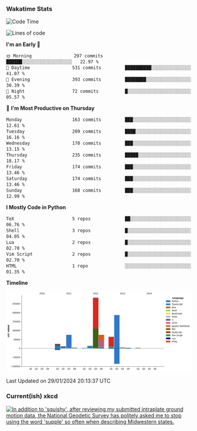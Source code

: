 ### Wakatime Stats
<!--START_SECTION:waka-->
![Code Time](http://img.shields.io/badge/Code%20Time-2%2C315%20hrs%2042%20mins-blue)

![Lines of code](https://img.shields.io/badge/From%20Hello%20World%20I%27ve%20Written-745.5%20thousand%20lines%20of%20code-blue)

**I'm an Early 🐤** 

```text
🌞 Morning                297 commits         ██████░░░░░░░░░░░░░░░░░░░   22.97 % 
🌆 Daytime                531 commits         ██████████░░░░░░░░░░░░░░░   41.07 % 
🌃 Evening                393 commits         ████████░░░░░░░░░░░░░░░░░   30.39 % 
🌙 Night                  72 commits          █░░░░░░░░░░░░░░░░░░░░░░░░   05.57 % 
```
📅 **I'm Most Productive on Thursday** 

```text
Monday                   163 commits         ███░░░░░░░░░░░░░░░░░░░░░░   12.61 % 
Tuesday                  209 commits         ████░░░░░░░░░░░░░░░░░░░░░   16.16 % 
Wednesday                170 commits         ███░░░░░░░░░░░░░░░░░░░░░░   13.15 % 
Thursday                 235 commits         █████░░░░░░░░░░░░░░░░░░░░   18.17 % 
Friday                   174 commits         ███░░░░░░░░░░░░░░░░░░░░░░   13.46 % 
Saturday                 174 commits         ███░░░░░░░░░░░░░░░░░░░░░░   13.46 % 
Sunday                   168 commits         ███░░░░░░░░░░░░░░░░░░░░░░   12.99 % 
```


**I Mostly Code in Python** 

```text
TeX                      5 repos             ██░░░░░░░░░░░░░░░░░░░░░░░   06.76 % 
Shell                    3 repos             █░░░░░░░░░░░░░░░░░░░░░░░░   04.05 % 
Lua                      2 repos             █░░░░░░░░░░░░░░░░░░░░░░░░   02.70 % 
Vim Script               2 repos             █░░░░░░░░░░░░░░░░░░░░░░░░   02.70 % 
HTML                     1 repo              ░░░░░░░░░░░░░░░░░░░░░░░░░   01.35 % 
```



**Timeline**

![Lines of Code chart](https://raw.githubusercontent.com/joshuajeschek/joshuajeschek/main/assets/bar_graph.png)


 Last Updated on 29/01/2024 20:13:37 UTC
<!--END_SECTION:waka-->

### Current(ish) xkcd
<a id="xkcd-a" title="In addition to 'squishy', after reviewing my submitted intraplate ground motion data, the National Geodetic Survey has politely asked me to stop using the word 'supple' so often when describing Midwestern states." href="https://www.xkcd.com" target="_blank">
        <img align="center" id="xkcd-img" src="https://imgs.xkcd.com/comics/minnesota.png" alt="In addition to 'squishy', after reviewing my submitted intraplate ground motion data, the National Geodetic Survey has politely asked me to stop using the word 'supple' so often when describing Midwestern states." height=300 />
</a>
